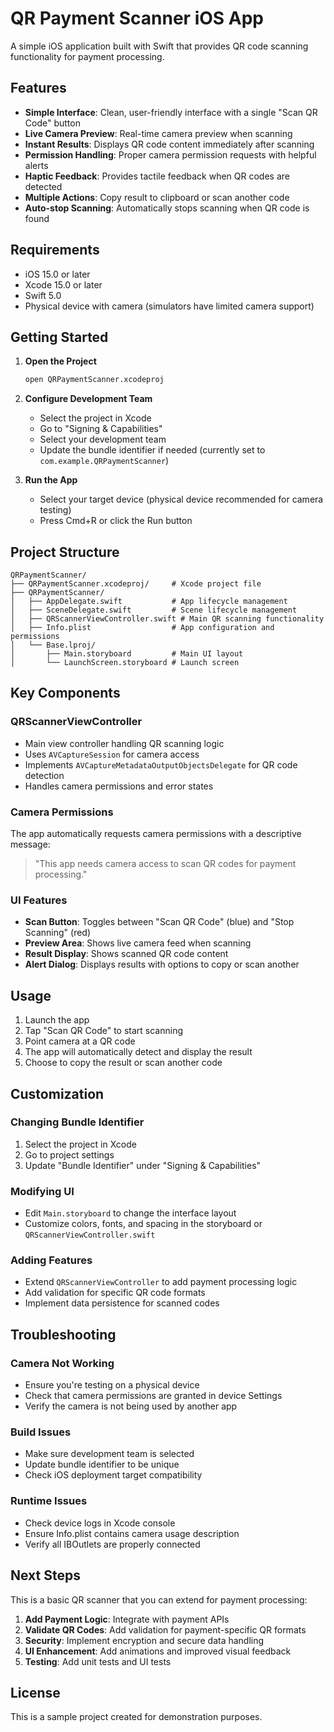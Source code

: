 # QR Payment Scanner iOS App

A simple iOS application built with Swift that provides QR code scanning functionality for payment processing.

## Features

- **Simple Interface**: Clean, user-friendly interface with a single "Scan QR Code" button
- **Live Camera Preview**: Real-time camera preview when scanning
- **Instant Results**: Displays QR code content immediately after scanning
- **Permission Handling**: Proper camera permission requests with helpful alerts
- **Haptic Feedback**: Provides tactile feedback when QR codes are detected
- **Multiple Actions**: Copy result to clipboard or scan another code
- **Auto-stop Scanning**: Automatically stops scanning when QR code is found

## Requirements

- iOS 15.0 or later
- Xcode 15.0 or later
- Swift 5.0
- Physical device with camera (simulators have limited camera support)

## Getting Started

1. **Open the Project**
   ```bash
   open QRPaymentScanner.xcodeproj
   ```

2. **Configure Development Team**
   - Select the project in Xcode
   - Go to "Signing & Capabilities"
   - Select your development team
   - Update the bundle identifier if needed (currently set to `com.example.QRPaymentScanner`)

3. **Run the App**
   - Select your target device (physical device recommended for camera testing)
   - Press Cmd+R or click the Run button

## Project Structure

```
QRPaymentScanner/
├── QRPaymentScanner.xcodeproj/     # Xcode project file
├── QRPaymentScanner/
│   ├── AppDelegate.swift           # App lifecycle management
│   ├── SceneDelegate.swift         # Scene lifecycle management
│   ├── QRScannerViewController.swift # Main QR scanning functionality
│   ├── Info.plist                  # App configuration and permissions
│   └── Base.lproj/
│       ├── Main.storyboard         # Main UI layout
│       └── LaunchScreen.storyboard # Launch screen
```

## Key Components

### QRScannerViewController
- Main view controller handling QR scanning logic
- Uses `AVCaptureSession` for camera access
- Implements `AVCaptureMetadataOutputObjectsDelegate` for QR code detection
- Handles camera permissions and error states

### Camera Permissions
The app automatically requests camera permissions with a descriptive message:
> "This app needs camera access to scan QR codes for payment processing."

### UI Features
- **Scan Button**: Toggles between "Scan QR Code" (blue) and "Stop Scanning" (red)
- **Preview Area**: Shows live camera feed when scanning
- **Result Display**: Shows scanned QR code content
- **Alert Dialog**: Displays results with options to copy or scan another

## Usage

1. Launch the app
2. Tap "Scan QR Code" to start scanning
3. Point camera at a QR code
4. The app will automatically detect and display the result
5. Choose to copy the result or scan another code

## Customization

### Changing Bundle Identifier
1. Select the project in Xcode
2. Go to project settings
3. Update "Bundle Identifier" under "Signing & Capabilities"

### Modifying UI
- Edit `Main.storyboard` to change the interface layout
- Customize colors, fonts, and spacing in the storyboard or `QRScannerViewController.swift`

### Adding Features
- Extend `QRScannerViewController` to add payment processing logic
- Add validation for specific QR code formats
- Implement data persistence for scanned codes

## Troubleshooting

### Camera Not Working
- Ensure you're testing on a physical device
- Check that camera permissions are granted in device Settings
- Verify the camera is not being used by another app

### Build Issues
- Make sure development team is selected
- Update bundle identifier to be unique
- Check iOS deployment target compatibility

### Runtime Issues
- Check device logs in Xcode console
- Ensure Info.plist contains camera usage description
- Verify all IBOutlets are properly connected

## Next Steps

This is a basic QR scanner that you can extend for payment processing:

1. **Add Payment Logic**: Integrate with payment APIs
2. **Validate QR Codes**: Add validation for payment-specific QR formats
3. **Security**: Implement encryption and secure data handling
4. **UI Enhancement**: Add animations and improved visual feedback
5. **Testing**: Add unit tests and UI tests

## License

This is a sample project created for demonstration purposes.